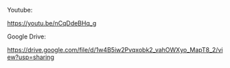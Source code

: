 Youtube:

https://youtu.be/nCqDdeBHq_g

Google Drive:

https://drive.google.com/file/d/1w4B5iw2Pvqxobk2_vahOWXyo_MapT8_2/view?usp=sharing
